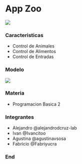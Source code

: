 # App Zoo

![](https://logos-marcas.com/wp-content/uploads/2021/03/San-Diego-Zoo-Logo.jpg)

### Caracteristicas

- Control de Animales
- Control de Alimentos
- Control de Entradas

### Modelo

![](https://i.ibb.co/QFht4W8/PB2-Grupo8.png)

### Materia

- Programacion Basica 2

### Integrantes

- Alejandro @alejandrodcruz-lab
- Ivan @Ivancitoo
- Agustina @agustinavsosa
- Fabricio @Fabriyucra

### End
